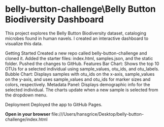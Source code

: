 # belly-button-challenge\Belly Button Biodiversity Dashboard
This project explores the Belly Button Biodiversity dataset, cataloging microbes found in human navels. I created an interactive dashboard to visualize this data.

Getting Started
Created a new repo called belly-button-challenge and cloned it.
Added the starter files: index.html, samples.json, and the static folder.
Pushed the changes to GitHub.
Features
Bar Chart: Shows the top 10 OTUs for a selected individual using sample_values, otu_ids, and otu_labels.
Bubble Chart: Displays samples with otu_ids on the x-axis, sample_values on the y-axis, and uses sample_values and otu_ids for marker sizes and colors, respectively.
Metadata Panel: Displays demographic info for the selected individual.
The charts update when a new sample is selected from the dropdown menu.

Deployment
Deployed the app to GitHub Pages.

**Open in your browser**
file:///Users/hansgrice/Desktop/belly-button-challenge/index.html
